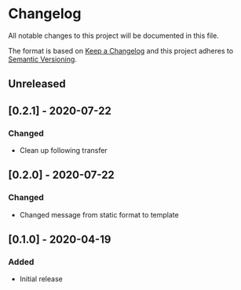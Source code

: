 # Changelog
All notable changes to this project will be documented in this file.

The format is based on [Keep a Changelog](http://keepachangelog.com/en/1.0.0/)
and this project adheres to [Semantic
Versioning](http://semver.org/spec/v2.0.0.html).

## Unreleased

## [0.2.1] - 2020-07-22
### Changed
- Clean up following transfer

## [0.2.0] - 2020-07-22

### Changed
- Changed message from static format to template

## [0.1.0] - 2020-04-19

### Added
- Initial release
